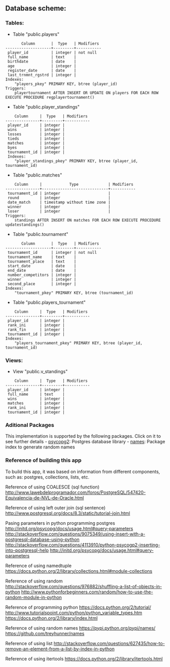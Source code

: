 ## Database scheme:
### Tables:
- Table "public.players"
```
       Column       |  Type   | Modifiers 
--------------------+---------+-----------
 player_id          | integer | not null
 full_name          | text    | 
 birthdate          | date    | 
 age                | integer | 
 register_date      | date    | 
 last_trnmnt_rgstrd | integer | 
Indexes:
    "players_pkey" PRIMARY KEY, btree (player_id)
Triggers:
    playertournament AFTER INSERT OR UPDATE ON players FOR EACH ROW EXECUTE PROCEDURE regplayertournament()
```
- Table "public.player_standings"
```
    Column     |  Type   | Modifiers 
---------------+---------+-----------
 player_id     | integer | 
 wins          | integer | 
 losses        | integer | 
 tieds         | integer | 
 matches       | integer | 
 byes          | integer | 
 tournament_id | integer | 
 Indexes:
    "player_standings_pkey" PRIMARY KEY, btree (player_id, tournament_id)
```
- Table "public.matches"
```
    Column     |            Type             | Modifiers 
---------------+-----------------------------+-----------
 tournament_id | integer                     | 
 round         | integer                     | 
 date_match    | timestamp without time zone | 
 winner        | integer                     | 
 loser         | integer                     | 
Triggers:
    standings AFTER INSERT ON matches FOR EACH ROW EXECUTE PROCEDURE updatestandings()
```
- Table "public.tournament"
```
       Column       |  Type   | Modifiers 
--------------------+---------+-----------
 tournament_id      | integer | not null
 tournament_name    | text    | 
 tournament_place   | text    | 
 start_date         | date    | 
 end_date           | date    | 
 number_competitors | integer | 
 winner             | integer | 
 second_place       | integer | 
Indexes:
    "tournament_pkey" PRIMARY KEY, btree (tournament_id)
```
- Table "public.players_tournament"
```
    Column     |  Type   | Modifiers 
---------------+---------+-----------
 player_id     | integer | 
 rank_ini      | integer | 
 rank_fin      | integer | 
 tournament_id | integer | 
Indexes:
    "players_tournament_pkey" PRIMARY KEY, btree (player_id, tournament_id)
```
### Views:
- View "public.v_standings"
```
    Column     |  Type   | Modifiers 
---------------+---------+-----------
 player_id     | integer | 
 full_name     | text    | 
 wins          | integer | 
 matches       | integer | 
 rank_ini      | integer | 
 tournament_id | integer | 
```

### Aditional Packages
This implementation is supported by the following packages. Click on it to see further details
    - [psycopg2](http://initd.org/psycopg/docs): Postgres database library
    - [names](https://pypi.python.org/pypi/names): Package index to generate random names

### Reference of building this app
To build this app, it was based on information from different components, such as:
postgres, collections, lists, etc. 

Reference of using COALESCE (sql function)
http://www.lawebdelprogramador.com/foros/PostgreSQL/547420-Equivalencia-de-NVL-de-Oracle.html

Reference of using left outer join (sql sentence)
http://www.postgresql.org/docs/8.3/static/tutorial-join.html

Pasing parameters in python programming postgres
http://initd.org/psycopg/docs/usage.html#query-parameters
http://stackoverflow.com/questions/9075349/using-insert-with-a-postgresql-database-using-python
http://stackoverflow.com/questions/4113910/python-psycogp2-inserting-into-postgresql-help
http://initd.org/psycopg/docs/usage.html#query-parameters

Reference of using namedtuple
https://docs.python.org/2/library/collections.html#module-collections    

Reference of using random
http://stackoverflow.com/questions/976882/shuffling-a-list-of-objects-in-python
http://www.pythonforbeginners.com/random/how-to-use-the-random-module-in-python

Reference of programming python
https://docs.python.org/2/tutorial/
http://www.tutorialspoint.com/python/python_variable_types.htm
https://docs.python.org/2/library/index.html

Reference of using random names
https://pypi.python.org/pypi/names/
https://github.com/treyhunner/names

Reference of using list
http://stackoverflow.com/questions/627435/how-to-remove-an-element-from-a-list-by-index-in-python

Reference of using itertools
https://docs.python.org/2/library/itertools.html










